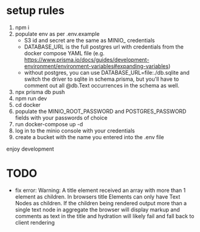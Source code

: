 # setup rules

1. npm i
2. populate env as per .env.example
   - S3 id and secret are the same as MINIO\_ credentials
   - DATABASE_URL is the full postgres url with credentials from the docker compose YAML file (e.g. https://www.prisma.io/docs/guides/development-environment/environment-variables#expanding-variables)
   - without postgres, you can use DATABASE_URL=file:./db.sqlite and switch the driver to sqlite in schema.prisma, but you'll have to comment out all @db.Text occurrences in the schema as well.
3. npx prisma db push
4. npm run dev
5. cd docker
6. populate the MINIO_ROOT_PASSWORD and POSTGRES_PASSWORD fields with your passwords of choice
7. run docker-compose up -d
8. log in to the minio console with your credentials
9. create a bucket with the name you entered into the .env file

enjoy development

# TODO

- fix error:
  Warning: A title element received an array with more than 1 element as children. In browsers title Elements can only have Text Nodes as children. If the children being rendered output more than a single text node in aggregate the browser will display markup and comments as text in the title and hydration will likely fail and fall back to client rendering
